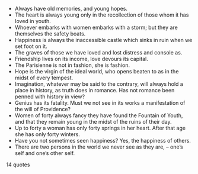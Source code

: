  - Always have old memories, and young hopes.
 - The heart is always young only in the recollection of those whom it has loved in youth.
 - Whoever embarks with women embarks with a storm; but they are themselves the safety boats.
 - Happiness is always the inaccessible castle which sinks in ruin when we set foot on it.
 - The graves of those we have loved and lost distress and console as.
 - Friendship lives on its income, love devours its capital.
 - The Parisienne is not in fashion, she is fashion.
 - Hope is the virgin of the ideal world, who opens beaten to as in the midst of every tempest.
 - Imagination, whatever may be said to the contrary, will always hold a place in history, as truth does in romance. Has not romance been penned with history in view?
 - Genius has its fatality. Must we not see in its works a manifestation of the will of Providence?
 - Women of forty always fancy they have found the Fountain of Youth, and that they remain young in the midst of the ruins of their day.
 - Up to forty a woman has only forty springs in her heart. After that age she has only forty winters.
 - Have you not sometimes seen happiness? Yes, the happiness of others.
 - There are two persons in the world we never see as they are, – one’s self and one’s other self.

14 quotes
